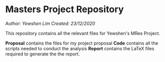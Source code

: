 # Masters Project Repository

*Author: Yewshen Lim*
*Created: 23/12/2020*

This repository contains all the relevant files for Yewshen's MRes Project.

**Proposal** contains the files for my project proposal
**Code** contains all the scripts needed to conduct the analysis
**Report** contains the LaTeX files required to generate the the report.
